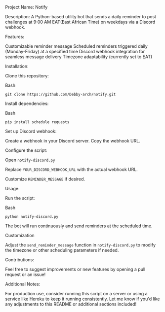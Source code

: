 Project Name: Notify

Description:
A Python-based utility bot that sends a daily reminder to post challenges at 9:00 AM EAT(East African Time) on weekdays via a Discord webhook.

Features:

Customizable reminder message
Scheduled reminders triggered daily (Monday-Friday) at a specified time
Discord webhook integration for seamless message delivery
Timezone adaptability (currently set to EAT)

Installation:

Clone this repository:

Bash
```
git clone https://github.com/Debby-arch/notify.git
```
Install dependencies:

Bash
```
pip install schedule requests
```
Set up Discord webhook:

Create a webhook in your Discord server.
Copy the webhook URL.

Configure the script:

Open `notify-discord.py`

Replace `YOUR_DISCORD_WEBHOOK_URL` with the actual webhook URL.

Customize `REMINDER_MESSAGE` if desired.

Usage:

Run the script:

Bash
```
python notify-discord.py
```
The bot will run continuously and send reminders at the scheduled time.

Customization

Adjust the `send_reminder_message` function in `notify-discord.py` to modify the timezone or other scheduling parameters if needed.

Contributions:

Feel free to suggest improvements or new features by opening a pull request or an issue!

Additional Notes:

For production use, consider running this script on a server or using a service like Heroku to keep it running consistently.
Let me know if you'd like any adjustments to this README or additional sections included!



